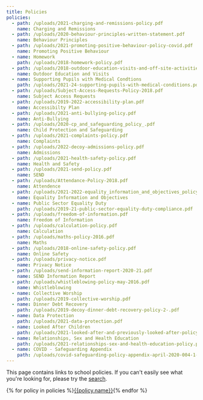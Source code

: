 ```yaml
---
title: Policies
policies:
  - path: /uploads/2021-charging-and-remissions-policy.pdf
    name: Charging and Remissions
  - path: /uploads/2020-behaviour-principles-written-statement.pdf
    name: Behaviour Principles
  - path: /uploads/2021-promoting-positive-behaviour-policy-covid.pdf
    name: Promoting Positive Behaviour
  - name: Homework
    path: /uploads/2018-homework-policy.pdf
  - path: /uploads/2018-outdoor-education-visits-and-off-site-activities-policy.pdf
    name: Outdoor Education and Visits
  - name: Supporting Pupils with Medical Condtions
    path: /uploads/2021-24-supporting-pupils-with-medical-conditions.pdf
  - path: /uploads/Subject-Access-Requests-Policy-2018.pdf
    name: Subject Access Requests
  - path: /uploads/2019-2022-accessibility-plan.pdf
    name: Accessibilty Plan
  - path: /uploads/2021-anti-bullying-policy.pdf
    name: Anti-Bullying
  - path: /uploads/2020-cp_and_safeguarding_policy_.pdf
    name: Child Protection and Safeguarding
  - path: /uploads/2021-complaints-policy.pdf
    name: Complaints
  - path: /uploads/2022-decoy-admissions-policy.pdf
    name: Admissions
  - path: /uploads/2021-health-safety-policy.pdf
    name: Health and Safety
  - path: /uploads/2021-send-policy.pdf
    name: SEND
  - path: /uploads/Attendance-Policy-2018.pdf
    name: Attendence
  - path: /uploads/2021-2022-equality_information_and_objectives_policy.pdf
    name: Equality Information and Objectives
  - name: Public Sector Equality Duty
    path: /uploads/2019-21-public-sector-equality-duty-compliance.pdf
  - path: /uploads/freedom-of-information.pdf
    name: Freedom of Information
  - path: /uploads/calculation-policy.pdf
    name: Calculation
  - path: /uploads/maths-policy-2016.pdf
    name: Maths
  - path: /uploads/2018-online-safety-policy.pdf
    name: Online Safety
  - path: /uploads/privacy-notice.pdf
    name: Privacy Notice
  - path: /uploads/send-information-report-2020-21.pdf
    name: SEND Information Report
  - path: /uploads/whistleblowing-policy-may-2016.pdf
    name: Whistleblowing
  - name: Collective Worship
    path: /uploads/2019-collective-worship.pdf
  - name: Dinner Debt Recovery
    path: /uploads/2019-decoy-dinner-debt-recovery-policy-2-.pdf
  - name: Data Protection
    path: /uploads/2021-data-protection.pdf
  - name: Looked After Children
    path: /uploads/2021-looked-after-and-previously-looked-after-policy-january.pdf
  - name: Relationships, Sex and Health Education
    path: /uploads/2021-relationships-sex-and-health-education-policy.pdf
  - name: COVID - Safeguarding Appendix
    path: /uploads/covid-safeguarding-policy-appendix-april-2020-004-1-.pdf
---
```


This page contains links to school policies. If you can't easily see what you're looking for, please try the <a href="/search" class="open-search">search</a>.

<div class="content-grid">
  {% for policy in policies %}<a href="{{policy.path}}">{{policy.name}}</a>{% endfor %}
</div>
